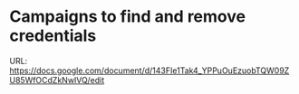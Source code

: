 # Campaigns to find and remove credentials

URL: https://docs.google.com/document/d/143FIe1Tak4_YPPuOuEzuobTQW09ZU85WfOCdZkNwIVQ/edit
